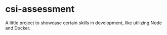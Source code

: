 # csi-assessment

A little project to showcase certain skills in development, like utilizing Node and Docker.
